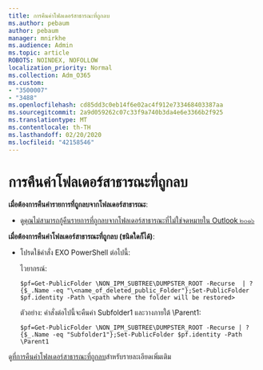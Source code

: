 ```yaml
---
title: การคืนค่าโฟลเดอร์สาธารณะที่ถูกลบ
ms.author: pebaum
author: pebaum
manager: mnirkhe
ms.audience: Admin
ms.topic: article
ROBOTS: NOINDEX, NOFOLLOW
localization_priority: Normal
ms.collection: Adm_O365
ms.custom:
- "3500007"
- "3488"
ms.openlocfilehash: cd85dd3c0eb14f6e02ac4f912e733468403387aa
ms.sourcegitcommit: 2a9d059262c07c33f9a740b3da4e6e3366b2f925
ms.translationtype: MT
ms.contentlocale: th-TH
ms.lasthandoff: 02/20/2020
ms.locfileid: "42158546"
---
```

# <a name="restore-a-deleted-public-folder"></a>การคืนค่าโฟลเดอร์สาธารณะที่ถูกลบ

**เมื่อต้องการคืนค่ารายการที่ถูกลบจากโฟลเดอร์สาธารณะ**:

- ดู[คุณไม่สามารถกู้คืนรายการที่ถูกลบจากโฟลเดอร์สาธารณะที่ไม่ใช่จดหมายใน Outlook ๒๐๑๖](https://aka.ms/pfrec)
 
**เมื่อต้องการคืนค่าโฟลเดอร์สาธารณะที่ถูกลบ (ชนิดใดก็ได้)**: 

- โปรดใช้คำสั่ง EXO PowerShell ต่อไปนี้:

    ไวยากรณ์:

     `$pf=Get-PublicFolder \NON_IPM_SUBTREE\DUMPSTER_ROOT -Recurse  | ?{$_.Name -eq "\<name_of_deleted_public_Folder"};Set-PublicFolder $pf.identity -Path \<path where the folder will be restored>`

    ตัวอย่าง: คำสั่งต่อไปนี้จะคืนค่า Subfolder1 และวางภายใต้ \Parent1:

    `$pf=Get-PublicFolder \NON_IPM_SUBTREE\DUMPSTER_ROOT -Recurse | ?{$_.Name -eq "Subfolder1"};Set-PublicFolder $pf.identity -Path \Parent1`

ดู[ที่การคืนค่าโฟลเดอร์สาธารณะที่ถูกลบ](https://docs.microsoft.com/exchange/collaboration-exo/public-folders/restore-deleted-public-folder)สำหรับรายละเอียดเพิ่มเติม
